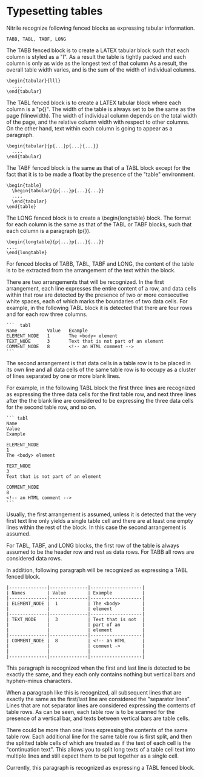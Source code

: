 # Typesetting tables  

Nitrile recognize following fenced blocks as expressing tabular
information.

    TABB, TABL, TABF, LONG 


The TABB fenced block is to create a LATEX tabular block such that each column
is styled as a "l". As a result the table is tightly packed and each column is
only as wide as the longest text of that column As a result, the overall table
width varies, and is the sum of the width of individual columns.

    \begin{tabular}{lll}
      ....
    \end{tabular}

The TABL fenced block is to create a LATEX tabular block where each column
is a "p{}". The width of the table is always set to be the same as the page
(\linewidth). The width of individual column depends on the total width 
of the page, and the relative column width with respect to other columns.
On the other hand, text within each column is going to appear as a paragraph.

    \begin{tabular}{p{...}p{...}{...}}
      ....
    \end{tabular}

The TABF fenced block is the same as that of a TABL block except for the fact
that it is to be made a float by the presence of the "table" environment.

    \begin{table} 
      \begin{tabular}{p{...}p{...}{...}}
      ....
      \end{tabular}
    \end{table} 

The LONG fenced block is to create a \begin{longtable} block.
The format for each column is the same as that of the TABL or TABF blocks,
such that each column is a paragraph (p{}).

    \begin{longtable}{p{...}p{...}{...}}
    ....
    \end{longtable}

For fenced blocks of TABB, TABL, TABF and LONG, the content of the table is to
be extracted from the arrangement of the text within the block.

There are two arrangements that will be recognized. In the first arrangement,
each line expresses the entire content of a row, and data cells within that row
are detected by the presence of two or more consecutive white spaces, each of
which marks the boundaries of two data cells.  For example, in the following
TABL block it is detected that there are four rows and for each row three
columns.

    ```  tabl
    Name           Value   Example
    ELEMENT_NODE   1       The <body> element
    TEXT_NODE      3       Text that is not part of an element
    COMMENT_NODE   8       <!-- an HTML comment -->
    ```

The second arrangement is that data cells in a table row is to be placed in its
own line and all data cells of the same table row is to occupy as a cluster of
lines separated by one or more blank lines.

For example, in the following TABL block the first three lines are recognized
as expressing the three data cells for the first table row, and next three
lines after the the blank line are considered to be expressing the three data
cells for the second table row, and so on.


    ``` tabl
    Name
    Value
    Example

    ELEMENT_NODE
    1
    The <body> element

    TEXT_NODE
    3
    Text that is not part of an element

    COMMENT_NODE
    8
    <!-- an HTML comment -->
    ```

Usually, the first arrangement is assumed, unless it is detected that the very
first text line only yields a single table cell and there are at least one
empty lines within the rest of the block.  In this case the second
arrangement is assumed.

For TABL, TABF, and LONG blocks, the first row of the table is always assumed
to be the header row and rest as data rows.  For TABB all rows are considered
data rows.

In addition, following paragraph will be recognized as expressing a TABL fenced
block. 

    |--------------|--------------|-------------------|
    | Names        | Value        | Example           |
    |--------------|--------------|-------------------|
    | ELEMENT_NODE |  1           | The <body>        |
    |              |              | element           |
    |--------------|--------------|-------------------|
    | TEXT_NODE    |  3           | Text that is not  |
    |              |              | part of an        |
    |              |              | element           |
    |--------------|--------------|-------------------|
    | COMMENT_NODE |  8           | <!-- an HTML      |
    |              |              | comment ->        |
    |              |              |                   |
    |--------------|--------------|-------------------|

This paragraph is recognized when the first and last line is detected to be
exactly the same, and they each only contains nothing but vertical bars and
hyphen-minus characters. 

When a paragraph like this is recognized, all subsequent lines that are exactly
the same as the first/last line are considered the "separator lines".  Lines
that are not separator lines are considered expressing the contents of table
rows.  As can be seen, each table row is to be scanned for the presence of a
vertical bar, and texts between vertical bars are table cells. 

There could be more than one lines expressing the contents of the same table
row.  Each additional line for the same table row is first split, and then the
splitted table cells of which are treated as if the text of each cell is the
"continuation text".  This allows you to split long texts of a table cell text
into multiple lines and still expect them to be put together as a single cell. 

Currently, this paragraph is recognized as expressing a TABL fenced block.





